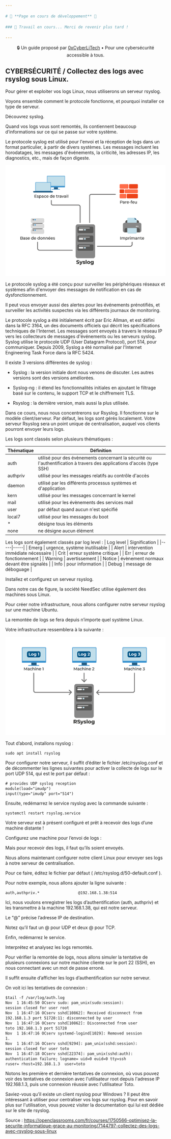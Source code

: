 ```yaml
---

# 🚧 **Page en cours de développement** 🚧

### 🔧 Travail en cours... Merci de revenir plus tard !

---
```


<p align="center">
  🔒 Un guide proposé par <a href="https://github.com/0xCyberLiTech">0xCyberLiTech</a> • Pour une cybersécurité accessible à tous.
</p>

## CYBERSÉCURITÉ / Collectez des logs avec rsyslog sous Linux.

Pour gérer et exploiter vos logs Linux, nous utiliserons un serveur rsyslog.

Voyons ensemble comment le protocole fonctionne, et pourquoi installer ce type de serveur.

Découvrez syslog.

Quand vos logs vous sont remontés, ils contiennent beaucoup d’informations sur ce qui se passe sur votre système.

Le protocole syslog est utilisé pour l'envoi et la réception de logs dans un format particulier, à partir de divers systèmes. Les messages incluent les horodatages, les messages d'événements, la criticité, les adresses IP, les diagnostics, etc., mais de façon digeste.

![RSyslog-00.png](./images/RSyslog-00.png)

Le protocole syslog a été conçu pour surveiller les périphériques réseaux et systèmes afin d'envoyer des messages de notification en cas de dysfonctionnement.

Il peut vous envoyer aussi des alertes pour les événements prénotifiés, et surveiller les activités suspectes via les différents journaux de monitoring.

Le protocole syslog a été initialement écrit par Eric Allman, et est défini dans la RFC 3164, un des documents officiels qui décrit les spécifications techniques de l'Internet. Les messages sont envoyés à travers le réseau IP vers les collecteurs de messages d'événements ou les serveurs syslog. Syslog utilise le protocole UDP (User Datagram Protocol), port 514, pour communiquer. Depuis 2009, Syslog a été normalisé par l'Internet Engineering Task Force dans la RFC 5424.

Il existe 3 versions différentes de syslog :

- Syslog : la version initiale dont nous venons de discuter. Les autres versions sont des versions améliorées. 

- Syslog-ng : il étend les fonctionnalités initiales en ajoutant le filtrage basé sur le contenu, le support TCP et le chiffrement TLS.

- Rsyslog : la dernière version, mais aussi la plus utilisée. 

Dans ce cours, nous nous concentrerons sur Rsyslog. Il fonctionne sur le modèle client/serveur. Par défaut, les logs sont gérés localement. Votre serveur Rsyslog sera un point unique de centralisation, auquel vos clients pourront envoyer leurs logs.

Les logs sont classés selon plusieurs thématiques :

| Thématique  |  Définition |
|---    |--   |
|  auth  | utilisé pour des évènements concernant la sécurité ou l'authentification à travers des applications d'accès (type SSH) |
|  authpriv | utilisé pour les messages relatifs au contrôle d'accès |
|  daemon  | utilisé par les différents processus systèmes et d'application |
|  kern  | utilisé pour les messages concernant le kernel |
|  mail | utilisé pour les évènements des services mail |
|  user  | par défaut quand aucun n'est spécifié |
|  local7 | utilisé pour les messages du boot |
|  * | désigne tous les éléments  |
|  none | ne désigne aucun élément |

Les logs sont également classés par log level :
|  Log level  | Signification |
|-----|-----|
| Emerg | urgence, système inutilisable |
| Alert | intervention immédiate nécessaire |
| Crit | erreur système critique |
| Err | erreur de fonctionnement |
| Warning | avertissement |
| Notice | évènement normaux devant être signalés |
| Info | pour information |
| Debug | message de déboguage |

Installez et configurez un serveur rsyslog.

Dans notre cas de figure, la société NeedSec utilise également des machines sous Linux.

Pour créer notre infrastructure, nous allons configurer notre serveur rsyslog sur une machine Ubuntu.

La remontée de logs se fera depuis n’importe quel système Linux.

Votre infrastructure ressemblera à la suivante :

![RSyslog-01.png](./images/RSyslog-01.png)

Tout d’abord, installons rsyslog :
```
sudo apt install rsyslog
```
Pour configurer notre serveur, il suffit d’éditer le fichier /etc/rsyslog.conf et de décommenter les lignes suivantes pour activer la collecte de logs sur le port UDP 514, qui est le port par défaut :
```
# provides UDP syslog reception
module(load="imudp")
input(type="imudp" port="514")
```
Ensuite, redémarrez le service rsyslog avec la commande suivante :
```
systemctl restart rsyslog.service
```
Votre serveur est à présent configuré et prêt à recevoir des logs d’une machine distante !

Configurez une machine pour l’envoi de logs :

Mais pour recevoir des logs, il faut qu’ils soient envoyés.

Nous allons maintenant configurer notre client Linux pour envoyer ses logs à notre serveur de centralisation.

Pour ce faire, éditez le fichier par défaut  ( /etc/rsyslog.d/50-default.conf ).

Pour notre exemple, nous allons ajouter la ligne suivante :
```
auth,authpriv.*                 @192.168.1.38:514
```
Ici, nous voulons enregistrer les logs d’authentification (auth, authpriv) et les transmettre à la machine 192.168.1.38, qui est notre serveur.

Le “@” précise l’adresse IP de destination.

Notez qu’il faut un @ pour UDP et deux @ pour TCP.

Enfin, redémarrez le service.

Interprétez et analysez les logs remontés.

Pour vérifier la remontée de logs, nous allons simuler la tentative de plusieurs connexions sur notre machine cliente sur le port 22 (SSH), en nous connectant avec un mot de passe erroné.

Il suffit ensuite d’afficher les logs d’authentification sur notre serveur.

On voit ici les tentatives de connexion :

```
$tail -f /var/log/auth.log
Nov  1 16:45:50 OCserv sudo: pam_unix(sudo:session): 
session closed for user root
Nov  1 16:47:16 OCserv sshd[10862]: Received disconnect from 
192.168.1.3 port 51728:11: disconnected by user
Nov  1 16:47:16 OCserv sshd[10862]: Disconnected from user 
toto 192.168.1.3 port 51728
Nov  1 16:47:16 OCserv systemd-logind[1029]: Removed session 
1.
Nov  1 16:47:16 OCserv sshd[9294]: pam_unix(sshd:session): 
session closed for user toto
Nov  1 16:47:18 OCserv sshd[22374]: pam_unix(sshd:auth): 
authentication failure; logname= uid=0 euid=0 tty=ssh 
ruser= rhost=192.168.1.3  user=toto
```
Notons les première et dernière tentatives de connexion, où vous pouvez voir des tentatives de connexion avec l'utilisateur root depuis l'adresse IP 192.168.1.3, puis une connexion réussie avec l'utilisateur Toto.

Saviez-vous qu’il existe un client rsyslog pour Windows ? Il peut être intéressant à utiliser pour centraliser vos logs sur rsyslog. Pour en savoir plus sur l'utilisation, vous pouvez visiter la documentation qui lui est dédiée sur le site de rsyslog.












Source : https://openclassrooms.com/fr/courses/1750566-optimisez-la-securite-informatique-grace-au-monitoring/7144797-collectez-des-logs-avec-rsyslog-sous-linux
